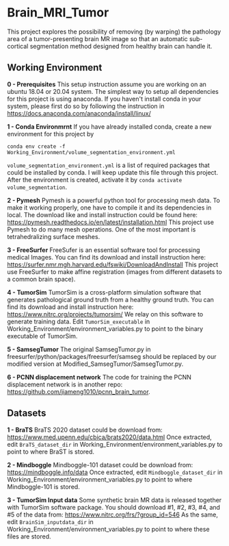 # Brain_MRI_Tumor
This project explores the possibility of removing (by warping) the pathology area of a tumor-presenting brain MR image so that an automatic sub-cortical segmentation method designed from healthy brain can handle it.

## Working Environment
**0 - Prerequisites**
This setup instruction assume you are working on an ubuntu 18.04 or 20.04 system. 
The simplest way to setup all dependencies for this project is using anaconda. If you haven't install conda in your system, please first do so by following the instruction in https://docs.anaconda.com/anaconda/install/linux/

**1 - Conda Environmrnt**
If you have already installed conda, create a new environment for this project by
```
conda env create -f Working_Environment/volume_segmentation_environment.yml
```
`volume_segmentation_environment.yml` is a list of required packages that could be installed by conda. I will keep update this file through this project.
After the environment is created, activate it by `conda activate volume_segmentation`.

**2 - Pymesh**
Pymesh is a powerful python tool for processing mesh data. To make it working properly, one have to compile it and its dependencies in local. The download like and install instruction could be found here:
https://pymesh.readthedocs.io/en/latest/installation.html
This project use Pymesh to do many mesh operations. One of the most important is tetrahedralizing surface meshes. 

**3 - FreeSurfer**
FreeSufer is an essential software tool for processing medical Images. You can find its download and install instruction here:
https://surfer.nmr.mgh.harvard.edu/fswiki/DownloadAndInstall
This project use FreeSurfer to make affine registration (images from different datasets to a common brain space).

**4 - TumorSim**
TumorSim is a cross-platform simulation software that generates pathological ground truth from a healthy ground truth. You can find its download and install instruction here:
https://www.nitrc.org/projects/tumorsim/
We relay on this software to generate training data.
Edit ```TumorSim_executable``` in Working_Environment/environment_variables.py to point to the binary executable of TumorSim.

**5 - SamsegTumor**
The original SamsegTumor.py in freesurfer/python/packages/freesurfer/samseg should be replaced by our modified version at Modified_SamsegTumor/SamsegTumor.py.

**6 - PCNN displacement network**
The code for training the PCNN displacement network is in another repo: https://github.com/jiameng1010/pcnn_brain_tumor.

## Datasets
**1 - BraTS**
BraTS 2020 dataset could be download from:
https://www.med.upenn.edu/cbica/brats2020/data.html
Once extracted, edit ```BraTS_dataset_dir``` in Working_Environment/environment_variables.py to point to where BraST is stored.

**2 - Mindboggle**
Mindboggle-101 dataset could be download from:
https://mindboggle.info/data
Once extracted, edit ```Mindboggle_dataset_dir``` in Working_Environment/environment_variables.py to point to where Mindboggle-101 is stored.

**3 - TumorSim Input data**
Some synthetic brain MR data is released together with TumorSim software package. You should download #1, #2, #3, #4, and #5 of the data from:
https://www.nitrc.org/frs/?group_id=546
As the same, edit ```BrainSim_inputdata_dir``` in Working_Environment/environment_variables.py to point to where these files are stored.
